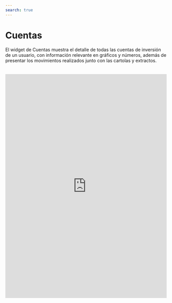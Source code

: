 ```yaml
---
search: true
---
```


# Cuentas

El widget de Cuentas muestra el detalle de todas las cuentas de inversión de un usuario, con información relevante en gráficos y números, además de presentar los movimientos realizados junto con las cartolas y extractos. 

<iframe src="https://widgets-es.modyo.com/inversiones/cuentas" width="100%" height="700px" frameBorder="0"  style="overflow:auto;margin-top:20px;"/>

| Funcionalidad | Descripción |
| -----| -----|
| Resúmenes de Cuentas | Incorpora todas las cuentas de inversión que el cliente tiene asociadas. Cada cuenta de inversión del cliente tiene una pestaña con toda la información relacionada. |
| Cuenta de Inversión | Concentra toda la información asociada a una cuenta de inversión específica, presentando los datos de manera numérica y gráfica. Incluye una zona con los Dividendos Pagados al día de la consulta y otra para las acciones en cartera. Permite configurar la Cuenta, ver el Detalle de las Inversiones, obtener las Cartolas, Transferir y Abonar a la Cuenta. |
| Configuración Cuenta | Permite definir un nombre para la cuenta de inversión, además de configurar el envío de información por correo electrónico para las cartolas y las confirmaciones de compra/venta de instrumentos de inversión (acciones, fondos mutuos, etc.). |
| Cartolas / Extractos | Muestra la lista de cartolas que se quieren revisar dentro de un rango de fechas configurable. Las cartolas aparecen como PDFs que se pueden descargar y visualizar. |
| Detalle de Cuenta | Presenta una lista con los tipos de instrumentos que existen en la cuenta de inversión. Incluye un resumen de todos los instrumentos específicos que corresponden al tipo de inversión seleccionado. Muestra información de custodia, precios y distribución de las inversiones. A través de los resúmenes, se puede revisar el detalle con el histórico de las operaciones. Permite ver los movimientos asociados a la caja de la cuenta de inversiones. |
| Movimientos en Detalle de Cuenta | Entrega un conjunto de opciones que permite seleccionar período y tipos de movimientos, incluidos los movimientos en tránsito. Muestra los movimientos específicos y su detalle, además de todas las operaciones que están en vuelo y que aún no finalizan. |